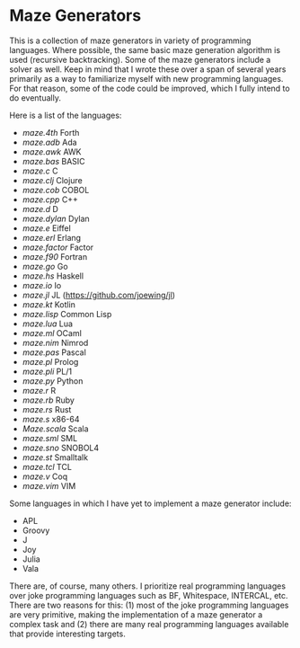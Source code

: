 
Maze Generators
==============================================================================
This is a collection of maze generators in variety of programming languages.
Where possible, the same basic maze generation algorithm is used (recursive
backtracking).  Some of the maze generators include a solver as well.  Keep
in mind that I wrote these over a span of several years primarily as a way
to familiarize myself with new programming languages.  For that reason,
some of the code could be improved, which I fully intend to do eventually.

Here is a list of the languages:
 - *maze.4th* Forth
 - *maze.adb* Ada
 - *maze.awk* AWK
 - *maze.bas* BASIC
 - *maze.c* C
 - *maze.clj* Clojure
 - *maze.cob* COBOL
 - *maze.cpp* C++
 - *maze.d* D
 - *maze.dylan* Dylan
 - *maze.e* Eiffel
 - *maze.erl* Erlang
 - *maze.factor* Factor
 - *maze.f90* Fortran
 - *maze.go* Go
 - *maze.hs* Haskell
 - *maze.io* Io
 - *maze.jl* JL (https://github.com/joewing/jl)
 - *maze.kt* Kotlin
 - *maze.lisp* Common Lisp
 - *maze.lua* Lua
 - *maze.ml* OCaml
 - *maze.nim* Nimrod
 - *maze.pas* Pascal
 - *maze.pl* Prolog
 - *maze.pli* PL/1
 - *maze.py* Python
 - *maze.r* R
 - *maze.rb* Ruby
 - *maze.rs* Rust
 - *maze.s* x86-64
 - *Maze.scala* Scala
 - *maze.sml* SML
 - *maze.sno* SNOBOL4
 - *maze.st* Smalltalk
 - *maze.tcl* TCL
 - *maze.v* Coq
 - *maze.vim* VIM

Some languages in which I have yet to implement a maze generator include:
 - APL
 - Groovy
 - J
 - Joy
 - Julia
 - Vala

There are, of course, many others.
I prioritize real programming languages over joke programming languages
such as BF, Whitespace, INTERCAL, etc.  There are two reasons for this:
(1) most of the joke programming languages are very primitive, making
the implementation of a maze generator a complex task and (2)
there are many real programming languages available that provide
interesting targets.

